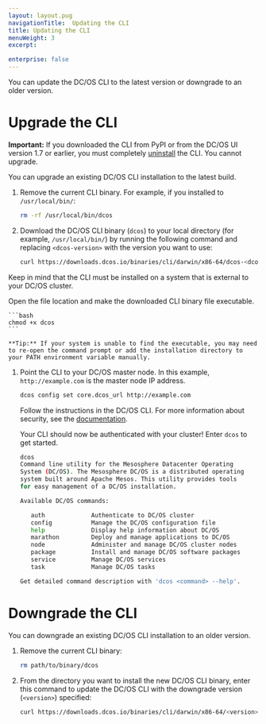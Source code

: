 ```yaml
---
layout: layout.pug
navigationTitle:  Updating the CLI
title: Updating the CLI
menuWeight: 3
excerpt:

enterprise: false
---
```


<!-- This source repo for this topic is https://github.com/dcos/dcos-docs -->


You can update the DC/OS CLI to the latest version or downgrade to an older version.

# <a name="upgrade"></a>Upgrade the CLI

**Important:** If you downloaded the CLI from PyPI or from the DC/OS UI version 1.7 or earlier, you must completely [uninstall](/1.8/usage/cli/uninstall/) the CLI. You cannot upgrade.

You can upgrade an existing DC/OS CLI installation to the latest build.

1.  Remove the current CLI binary. For example, if you installed to `/usr/local/bin/`:

    ```bash
    rm -rf /usr/local/bin/dcos
    ```

1.  Download the DC/OS CLI binary (`dcos`) to your local directory (for example, `/usr/local/bin/`) by running the following command and replacing `<dcos-version>` with the version you want to use:

    ```bash
    curl https://downloads.dcos.io/binaries/cli/darwin/x86-64/dcos-<dcos-version>/dcos
    ```

Keep in mind that the CLI must be installed on a system that is external to your DC/OS cluster.

Open the file location and make the downloaded CLI binary file executable.

    ```bash
    chmod +x dcos
    ```

    **Tip:** If your system is unable to find the executable, you may need to re-open the command prompt or add the installation directory to your PATH environment variable manually.

1.  Point the CLI to your DC/OS master node. In this example, `http://example.com` is the master node IP address.

    ```bash
    dcos config set core.dcos_url http://example.com
    ```

    Follow the instructions in the DC/OS CLI. For more information about security, see the [documentation](/1.8/administration/id-and-access-mgt/ent/).

    Your CLI should now be authenticated with your cluster! Enter `dcos` to get started.

    ```bash
    dcos
    Command line utility for the Mesosphere Datacenter Operating
    System (DC/OS). The Mesosphere DC/OS is a distributed operating
    system built around Apache Mesos. This utility provides tools
    for easy management of a DC/OS installation.

    Available DC/OS commands:

       auth           	Authenticate to DC/OS cluster
       config         	Manage the DC/OS configuration file
       help           	Display help information about DC/OS
       marathon       	Deploy and manage applications to DC/OS
       node           	Administer and manage DC/OS cluster nodes
       package        	Install and manage DC/OS software packages
       service        	Manage DC/OS services
       task           	Manage DC/OS tasks

    Get detailed command description with 'dcos <command> --help'.
    ```

# <a name="downgrade"></a>Downgrade the CLI

You can downgrade an existing DC/OS CLI installation to an older version.

1.  Remove the current CLI binary:

    ```bash
    rm path/to/binary/dcos
    ```

1.  From the directory you want to install the new DC/OS CLI binary, enter this command to update the DC/OS CLI with the downgrade version (`<version>`) specified:

    ```bash
    curl https://downloads.dcos.io/binaries/cli/darwin/x86-64/<version>/dcos
    ```
